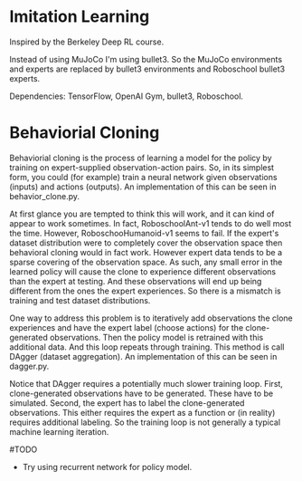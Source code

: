 # Imitation Learning

Inspired by the Berkeley Deep RL course.

Instead of using MuJoCo I'm using bullet3. So the MuJoCo environments and experts are replaced by bullet3 environments and Roboschool bullet3 experts.

Dependencies: TensorFlow, OpenAI Gym, bullet3, Roboschool.

# Behaviorial Cloning

Behaviorial cloning is the process of learning a model for the policy by training on expert-supplied observation-action pairs. So, in its simplest form, you could (for example) train a neural network given observations (inputs) and actions (outputs). An implementation of this can be seen in behavior_clone.py.

At first glance you are tempted to think this will work, and it can kind of appear to work sometimes. In fact, RoboschoolAnt-v1 tends to do well most the time. However, RoboschooHumanoid-v1 seems to fail. If the expert's dataset distribution were to completely cover the observation space then behavioral cloning would in fact work. However expert data tends to be a sparse covering of the observation space. As such, any small error in the learned policy will cause the clone to experience different observations than the expert at testing. And these observations will end up being different from the ones the expert experiences. So there is a mismatch is training and test dataset distributions.

One way to address this problem is to iteratively add observations the clone experiences and have the expert label (choose actions) for the clone-generated observations. Then the policy model is retrained with this additional data. And this loop repeats through training. This method is call DAgger (dataset aggregation). An implementation of this can be seen in dagger.py.

Notice that DAgger requires a potentially much slower training loop. First, clone-generated observations have to be generated. These have to be simulated. Second, the expert has to label the clone-generated observations. This either requires the expert as a function or (in reality) requires additional labeling. So the training loop is not generally a typical machine learning iteration.

#TODO
* Try using recurrent network for policy model.

